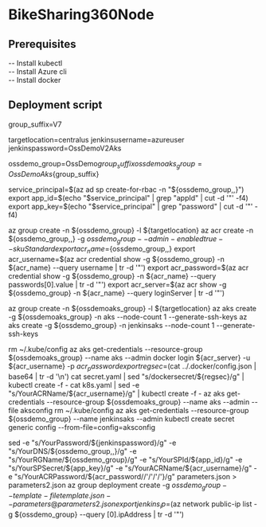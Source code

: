 # BikeSharing360Node

## Prerequisites
-- Install kubectl  
-- Install Azure cli  
-- Install docker  

## Deployment script
group_suffix=V7 

targetlocation=centralus 
jenkinsusername=azureuser 
jenkinspassword=OssDemoV2Aks 

ossdemo_group=OssDemo${group_suffix} 
ossdemoaks_group=OssDemoAks${group_suffix} 

service_principal=$(az ad sp create-for-rbac -n "${ossdemo_group,,}") 
export app_id=$(echo "$service_principal" | grep "appId" | cut -d '"' -f4) 
export app_key=$(echo "$service_principal" | grep "password" | cut -d '"' -f4) 

az group create -n ${ossdemo_group} -l ${targetlocation} 
az acr create -n ${ossdemo_group,,} -g ${ossdemo_group} --admin-enabled true --sku Standard 
export acr_name=${ossdemo_group,,} 
export acr_username=$(az acr credential show -g ${ossdemo_group} -n ${acr_name} --query username | tr -d '"') 
export acr_password=$(az acr credential show -g ${ossdemo_group} -n ${acr_name} --query passwords[0].value | tr -d '"') 
export acr_server=$(az acr show -g ${ossdemo_group} -n ${acr_name} --query loginServer | tr -d '"') 

az group create -n ${ossdemoaks_group} -l ${targetlocation} 
az aks create -g ${ossdemoaks_group} -n aks --node-count 1 --generate-ssh-keys 
az aks create -g ${ossdemo_group} -n jenkinsaks --node-count 1 --generate-ssh-keys 

rm ~/.kube/config 
az aks get-credentials --resource-group ${ossdemoaks_group} --name aks --admin 
docker login ${acr_server} -u ${acr_username} -p ${acr_password} 
export regsec=$(cat ../.docker/config.json | base64  | tr -d '\n') 
cat secret.yaml | sed "s/dockersecret/${regsec}/g" | kubectl create -f - 
cat k8s.yaml | sed -e "s/YourACRName/${acr_username}/g" | kubectl create -f - 
az aks get-credentials --resource-group ${ossdemoaks_group} --name aks --admin --file aksconfig 
rm ~/.kube/config 
az aks get-credentials --resource-group ${ossdemo_group} --name jenkinsaks --admin 
kubectl create secret generic config --from-file=config=aksconfig 

sed -e "s/YourPassword/${jenkinspassword}/g" -e "s/YourDNS/${ossdemo_group,,}/g" -e "s/YourRGName/${ossdemo_group}/g" -e "s/YourSPId/${app_id}/g" -e "s/YourSPSecret/${app_key}/g" -e "s/YourACRName/${acr_username}/g" -e "s/YourACRPassword/${acr_password//'/'/'\/'}/g" parameters.json > parameters2.json 
az group deployment create -g ${ossdemo_group} --template-file template.json --parameters @parameters2.json 
export jenkins_ip=$(az network public-ip list -g ${ossdemo_group} --query [0].ipAddress | tr -d '"') 
